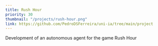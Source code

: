 ```yaml
---
title: Rush Hour
priority: 30
thumbnail: "/projects/rush-hour.png"
link: https://github.com/PedroDSFerreira/uni-ia/tree/main/project
---
```


Development of an autonomous agent for the game Rush Hour
